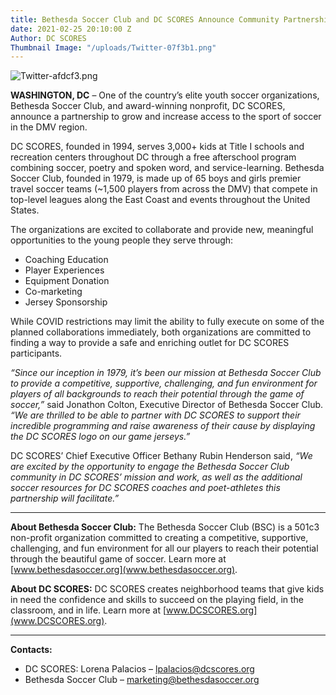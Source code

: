 ```yaml
---
title: Bethesda Soccer Club and DC SCORES Announce Community Partnership
date: 2021-02-25 20:10:00 Z
Author: DC SCORES
Thumbnail Image: "/uploads/Twitter-07f3b1.png"
---
```


![Twitter-afdcf3.png](/uploads/Twitter-afdcf3.png)

**WASHINGTON, DC** – One of the country’s elite youth soccer organizations, Bethesda Soccer Club, and award-winning nonprofit, DC SCORES, announce a partnership to grow and increase access to the sport of soccer in the DMV region.

DC SCORES, founded in 1994, serves 3,000+ kids at Title I schools and recreation centers throughout DC through a free afterschool program combining soccer, poetry and spoken word, and service-learning. Bethesda Soccer Club, founded in 1979, is made up of 65 boys and girls premier travel soccer teams (~1,500 players from across the DMV) that compete in top-level leagues along the East Coast and events throughout the United States.

The organizations are excited to collaborate and provide new, meaningful opportunities to the young people they serve through:
* Coaching Education
* Player Experiences
* Equipment Donation
* Co-marketing
* Jersey Sponsorship

While COVID restrictions may limit the ability to fully execute on some of the planned collaborations immediately, both organizations are committed to finding a way to provide a safe and enriching outlet for DC SCORES participants.

*“Since our inception in 1979, it’s been our mission at Bethesda Soccer Club to provide a competitive, supportive, challenging, and fun environment for players of all backgrounds to reach their potential through the game of soccer,”* said Jonathon Colton, Executive Director of Bethesda Soccer Club. *“We are thrilled to be able to
partner with DC SCORES to support their incredible programming and raise awareness of their cause by displaying the DC SCORES logo on our game jerseys.”*

DC SCORES’ Chief Executive Officer Bethany Rubin Henderson said, *“We are excited by the opportunity to engage the Bethesda Soccer Club community in DC SCORES’ mission and work, as well as the additional soccer resources for DC SCORES coaches and poet-athletes this partnership will facilitate.”*

---
**About Bethesda Soccer Club:** The Bethesda Soccer Club (BSC) is a 501c3 non-profit organization committed to creating a competitive, supportive, challenging, and fun environment for all our players to reach their potential through the beautiful game of soccer. Learn more at [www.bethesdasoccer.org](www.bethesdasoccer.org).

**About DC SCORES:** DC SCORES creates neighborhood teams that give kids in need the confidence and skills to succeed on the playing field, in the classroom, and in life. Learn more at [www.DCSCORES.org](www.DCSCORES.org).

---
**Contacts:**
* DC SCORES: Lorena Palacios – lpalacios@dcscores.org
* Bethesda Soccer Club – marketing@bethesdasoccer.org

